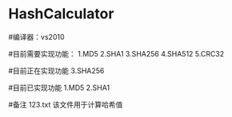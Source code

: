 # HashCalculator

#编译器：vs2010

#目前需要实现功能：
1.MD5
2.SHA1
3.SHA256
4.SHA512
5.CRC32

#目前正在实现功能
3.SHA256

#目前已实现功能
1.MD5
2.SHA1

#备注
123.txt 该文件用于计算哈希值

